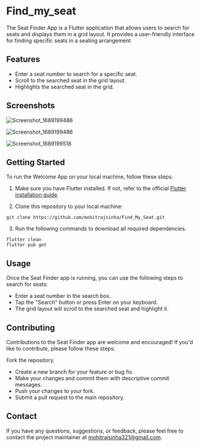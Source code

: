 # Find_my_seat

The Seat Finder App is a Flutter application that allows users to search for seats and displays them in a grid layout. It provides a user-friendly interface for finding specific seats in a seating arrangement
## Features

- Enter a seat number to search for a specific seat.
- Scroll to the searched seat in the grid layout.
- Highlights the searched seat in the grid.

## Screenshots
![Screenshot_1689199486](https://github.com/mohitrajsinha/Find_My_Seat/assets/112544299/70a8f3b3-130a-4ad1-b10d-87fb542f745b)

![Screenshot_1689199486](https://github.com/mohitrajsinha/Find_My_Seat/assets/112544299/2e660d36-62fc-44d0-8e15-2dfb9390c4bf)

![Screenshot_1689199518](https://github.com/mohitrajsinha/Find_My_Seat/assets/112544299/15da9040-2e73-46ba-beb2-42e40c38c2a8)

## Getting Started

To run the Welcome App on your local machine, follow these steps:

1. Make sure you have Flutter installed. If not, refer to the official [Flutter installation guide](https://flutter.dev/docs/get-started/install).

2. Clone this repository to your local machine:
```
git clone https://github.com/mohitrajsinha/Find_My_Seat.git
```
3. Run the following commands to download all required dependencies.
```
flutter clean
flutter pub get
```

## Usage
Once the Seat Finder app is running, you can use the following steps to search for seats:

- Enter a seat number in the search box.
- Tap the "Search" button or press Enter on your keyboard.
- The grid layout will scroll to the searched seat and highlight it.

## Contributing
Contributions to the Seat Finder app are welcome and encouraged! If you'd like to contribute, please follow these steps:

Fork the repository.
- Create a new branch for your feature or bug fix.
- Make your changes and commit them with descriptive commit messages.
- Push your changes to your fork.
- Submit a pull request to the main repository.

## Contact
If you have any questions, suggestions, or feedback, please feel free to contact the project maintainer at mohitrajsinha321@gmail.com.

  

